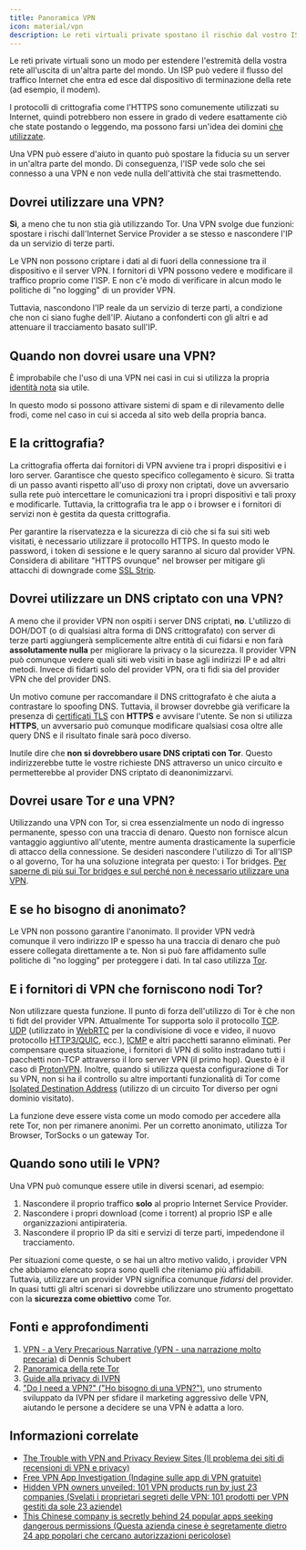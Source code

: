 ```yaml
---
title: Panoramica VPN
icon: material/vpn
description: Le reti virtuali private spostano il rischio dal vostro ISP a una terza parte di cui vi fidate. Dovresti tenere a mente questi aspetti.
---
```


Le reti private virtuali sono un modo per estendere l'estremità della vostra rete all'uscita di un'altra parte del mondo. Un ISP può vedere il flusso del traffico Internet che entra ed esce dal dispositivo di terminazione della rete (ad esempio, il modem).

I protocolli di crittografia come l'HTTPS sono comunemente utilizzati su Internet, quindi potrebbero non essere in grado di vedere esattamente ciò che state postando o leggendo, ma possono farsi un'idea dei domini [che utilizzate](../advanced/dns-overview.md#why-shouldnt-i-use-encrypted-dns).

Una VPN può essere d'aiuto in quanto può spostare la fiducia su un server in un'altra parte del mondo. Di conseguenza, l'ISP vede solo che sei connesso a una VPN e non vede nulla dell'attività che stai trasmettendo.

## Dovrei utilizzare una VPN?

**Sì**, a meno che tu non stia già utilizzando Tor. Una VPN svolge due funzioni: spostare i rischi dall'Internet Service Provider a se stesso e nascondere l'IP da un servizio di terze parti.

Le VPN non possono criptare i dati al di fuori della connessione tra il dispositivo e il server VPN. I fornitori di VPN possono vedere e modificare il traffico proprio come l'ISP. E non c'è modo di verificare in alcun modo le politiche di "no logging" di un provider VPN.

Tuttavia, nascondono l'IP reale da un servizio di terze parti, a condizione che non ci siano fughe dell'IP. Aiutano a confonderti con gli altri e ad attenuare il tracciamento basato sull'IP.

## Quando non dovrei usare una VPN?

È improbabile che l'uso di una VPN nei casi in cui si utilizza la propria [identità nota](../basics/common-threats.en.md#common-misconceptions) sia utile.

In questo modo si possono attivare sistemi di spam e di rilevamento delle frodi, come nel caso in cui si acceda al sito web della propria banca.

## E la crittografia?

La crittografia offerta dai fornitori di VPN avviene tra i propri dispositivi e i loro server. Garantisce che questo specifico collegamento è sicuro. Si tratta di un passo avanti rispetto all'uso di proxy non criptati, dove un avversario sulla rete può intercettare le comunicazioni tra i propri dispositivi e tali proxy e modificarle. Tuttavia, la crittografia tra le app o i browser e i fornitori di servizi non è gestita da questa crittografia.

Per garantire la riservatezza e la sicurezza di ciò che si fa sui siti web visitati, è necessario utilizzare il protocollo HTTPS. In questo modo le password, i token di sessione e le query saranno al sicuro dal provider VPN. Considera di abilitare "HTTPS ovunque" nel browser per mitigare gli attacchi di downgrade come [SSL Strip](https://www.blackhat.com/presentations/bh-dc-09/Marlinspike/BlackHat-DC-09-Marlinspike-Defeating-SSL.pdf).

## Dovrei utilizzare un DNS criptato con una VPN?

A meno che il provider VPN non ospiti i server DNS criptati, **no**. L'utilizzo di DOH/DOT (o di qualsiasi altra forma di DNS crittografato) con server di terze parti aggiungerà semplicemente altre entità di cui fidarsi e non farà **assolutamente nulla** per migliorare la privacy o la sicurezza. Il provider VPN può comunque vedere quali siti web visiti in base agli indirizzi IP e ad altri metodi. Invece di fidarti solo del provider VPN, ora ti fidi sia del provider VPN che del provider DNS.

Un motivo comune per raccomandare il DNS crittografato è che aiuta a contrastare lo spoofing DNS. Tuttavia, il browser dovrebbe già verificare la presenza di [certificati TLS](https://en.wikipedia.org/wiki/Transport_Layer_Security#Digital_certificates) con **HTTPS** e avvisare l'utente. Se non si utilizza **HTTPS**, un avversario può comunque modificare qualsiasi cosa oltre alle query DNS e il risultato finale sarà poco diverso.

Inutile dire che **non si dovrebbero usare DNS criptati con Tor**. Questo indirizzerebbe tutte le vostre richieste DNS attraverso un unico circuito e permetterebbe al provider DNS criptato di deanonimizzarvi.

## Dovrei usare Tor *e* una VPN?

Utilizzando una VPN con Tor, si crea essenzialmente un nodo di ingresso permanente, spesso con una traccia di denaro. Questo non fornisce alcun vantaggio aggiuntivo all'utente, mentre aumenta drasticamente la superficie di attacco della connessione. Se desideri nascondere l'utilizzo di Tor all'ISP o al governo, Tor ha una soluzione integrata per questo: i Tor bridges. [Per saperne di più sui Tor bridges e sul perché non è necessario utilizzare una VPN](../advanced/tor-overview.md).

## E se ho bisogno di anonimato?

Le VPN non possono garantire l'anonimato. Il provider VPN vedrà comunque il vero indirizzo IP e spesso ha una traccia di denaro che può essere collegata direttamente a te. Non si può fare affidamento sulle politiche di "no logging" per proteggere i dati. In tal caso utilizza [Tor](https://www.torproject.org/).

## E i fornitori di VPN che forniscono nodi Tor?

Non utilizzare questa funzione. Il punto di forza dell'utilizzo di Tor è che non ti fidt del provider VPN. Attualmente Tor supporta solo il protocollo [TCP](https://en.wikipedia.org/wiki/Transmission_Control_Protocol). [UDP](https://en.wikipedia.org/wiki/User_Datagram_Protocol) (utilizzato in [WebRTC](https://en.wikipedia.org/wiki/WebRTC) per la condivisione di voce e video, il nuovo protocollo [HTTP3/QUIC](https://en.wikipedia.org/wiki/HTTP/3), ecc.), [ICMP](https://en.wikipedia.org/wiki/Internet_Control_Message_Protocol) e altri pacchetti saranno eliminati. Per compensare questa situazione, i fornitori di VPN di solito instradano tutti i pacchetti non-TCP attraverso il loro server VPN (il primo hop). Questo è il caso di [ProtonVPN](https://protonvpn.com/support/tor-vpn/). Inoltre, quando si utilizza questa configurazione di Tor su VPN, non si ha il controllo su altre importanti funzionalità di Tor come [Isolated Destination Address](https://www.whonix.org/wiki/Stream_Isolation) (utilizzo di un circuito Tor diverso per ogni dominio visitato).

La funzione deve essere vista come un modo comodo per accedere alla rete Tor, non per rimanere anonimi. Per un corretto anonimato, utilizza Tor Browser, TorSocks o un gateway Tor.

## Quando sono utili le VPN?

Una VPN può comunque essere utile in diversi scenari, ad esempio:

1. Nascondere il proprio traffico **solo** al proprio Internet Service Provider.
1. Nascondere i propri download (come i torrent) al proprio ISP e alle organizzazioni antipirateria.
1. Nascondere il proprio IP da siti e servizi di terze parti, impedendone il tracciamento.

Per situazioni come queste, o se hai un altro motivo valido, i provider VPN che abbiamo elencato sopra sono quelli che riteniamo più affidabili. Tuttavia, utilizzare un provider VPN significa comunque *fidarsi* del provider. In quasi tutti gli altri scenari si dovrebbe utilizzare uno strumento progettato con la **sicurezza come obiettivo** come Tor.

## Fonti e approfondimenti

1. [VPN - a Very Precarious Narrative (VPN - una narrazione molto precaria)](https://schub.io/blog/2019/04/08/very-precarious-narrative.html) di Dennis Schubert
1. [Panoramica della rete Tor](../advanced/tor-overview.md)
1. [Guide alla privacy di IVPN](https://www.ivpn.net/privacy-guides)
1. ["Do I need a VPN?" ("Ho bisogno di una VPN?")](https://www.doineedavpn.com), uno strumento sviluppato da IVPN per sfidare il marketing aggressivo delle VPN, aiutando le persone a decidere se una VPN è adatta a loro.

## Informazioni correlate

- [The Trouble with VPN and Privacy Review Sites (Il problema dei siti di recensioni di VPN e privacy)](https://blog.privacyguides.org/2019/11/20/the-trouble-with-vpn-and-privacy-review-sites/)
- [Free VPN App Investigation (Indagine sulle app di VPN gratuite)](https://www.top10vpn.com/free-vpn-app-investigation/)
- [Hidden VPN owners unveiled: 101 VPN products run by just 23 companies (Svelati i proprietari segreti delle VPN: 101 prodotti per VPN gestiti da sole 23 aziende)](https://vpnpro.com/blog/hidden-vpn-owners-unveiled-97-vpns-23-companies/)
- [This Chinese company is secretly behind 24 popular apps seeking dangerous permissions (Questa azienda cinese è segretamente dietro 24 app popolari che cercano autorizzazioni pericolose)](https://vpnpro.com/blog/chinese-company-secretly-behind-popular-apps-seeking-dangerous-permissions/)

